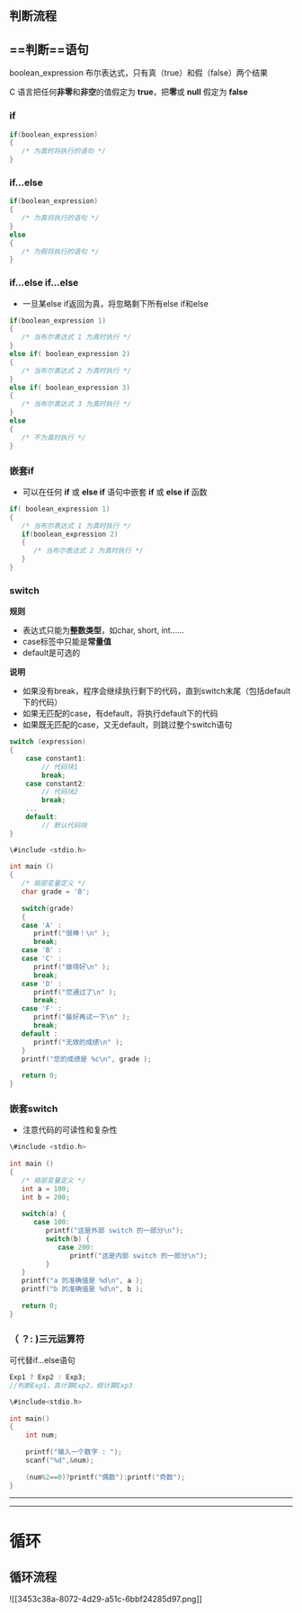 ## 判断流程

## ==判断==语句

boolean_expression 布尔表达式，只有真（true）和假（false）两个结果

C 语言把任何**非零**和**非空**的值假定为 **true**，把**零**或 **null** 假定为 **false**

### if

```C
if(boolean_expression)
{
   /* 为真时将执行的语句 */
}
```

### if…else

```C
if(boolean_expression)
{
   /* 为真将执行的语句 */
}
else
{
   /* 为假将执行的语句 */
}
```

### if…else if…else

- 一旦某else if返回为真，将忽略剩下所有else if和else

```C
if(boolean_expression 1)
{
   /* 当布尔表达式 1 为真时执行 */
}
else if( boolean_expression 2)
{
   /* 当布尔表达式 2 为真时执行 */
}
else if( boolean_expression 3)
{
   /* 当布尔表达式 3 为真时执行 */
}
else 
{
   /* 不为真时执行 */
}
```

### 嵌套if

- 可以在任何 **if** 或 **else if** 语句中嵌套 **if** 或 **else if** 函数

```C
if( boolean_expression 1)
{
   /* 当布尔表达式 1 为真时执行 */
   if(boolean_expression 2)
   {
      /* 当布尔表达式 2 为真时执行 */
   }
}
```

### switch

**规则**

- 表达式只能为**整数类型**，如char, short, int……
- case标签中只能是**常量值**
- default是可选的

**说明**

- 如果没有break，程序会继续执行剩下的代码，直到switch末尾（包括default下的代码）
- 如果无匹配的case，有default，将执行default下的代码
- 如果既无匹配的case，又无default，则跳过整个switch语句

```C
switch (expression)
{
    case constant1:
        // 代码块1
        break;
    case constant2:
        // 代码块2
        break;
    ...
    default:
        // 默认代码块
}
```

```C
\#include <stdio.h>
 
int main ()
{
   /* 局部变量定义 */
   char grade = 'B';
 
   switch(grade)
   {
   case 'A' :
      printf("很棒！\n" );
      break;
   case 'B' :
   case 'C' :
      printf("做得好\n" );
      break;
   case 'D' :
      printf("您通过了\n" );
      break;
   case 'F' :
      printf("最好再试一下\n" );
      break;
   default :
      printf("无效的成绩\n" );
   }
   printf("您的成绩是 %c\n", grade );
 
   return 0;
}
```

### 嵌套switch

- 注意代码的可读性和复杂性

```C
\#include <stdio.h>
 
int main ()
{
   /* 局部变量定义 */
   int a = 100;
   int b = 200;
 
   switch(a) {
      case 100: 
         printf("这是外部 switch 的一部分\n");
         switch(b) {
            case 200:
               printf("这是内部 switch 的一部分\n");
         }
   }
   printf("a 的准确值是 %d\n", a );
   printf("b 的准确值是 %d\n", b );
 
   return 0;
}
```

### （ ？: )三元运算符

可代替if…else语句

```C
Exp1 ? Exp2 : Exp3;
//判断Exp1，真计算Exp2，假计算Exp3
```

```C
\#include<stdio.h>
 
int main()
{
    int num;
 
    printf("输入一个数字 : ");
    scanf("%d",&num);
 
    (num%2==0)?printf("偶数"):printf("奇数");
}
```

---

---

# 循环

## 循环流程

![[3453c38a-8072-4d29-a51c-6bbf24285d97.png]]